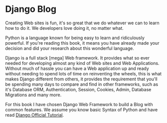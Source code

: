 # Django Blog

Creating Web sites is fun, it's so great that we do whatever we can to learn how to do it. We developers love doing it, no matter what.

Python is a language known for being easy to learn and ridiculously powerful. If you're reading this book, it means you have already made your decision and did your research about this wonderful language.

Django is a full stack [mega] Web framework. It provides what so ever needed for developing almost any kind of Web sites and Web Applications. Without much of hassle you can have a Web application up and ready without needing to spend lots of time on reinventing the wheels, this is what makes Django different from others, it provides the requirement that you'll be spending many days to compare and find in other frameworks, such as it's Database ORM, Authentication, Session, Cookies, Admin, Database Migrations and many more.

For this book I have chosen Django Web Framework to build a Blog with common features.
We assume you know basic Syntax of Python and have read [Django Official Tutorial](https://docs.djangoproject.com/en/stable/intro/tutorial01/).
